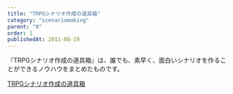 ```yaml
---
title: "TRPGシナリオ作成の道具箱"
category: "scenariomaking"
parent: "0"
order: 1
publishedAt: 2011-08-19
---
```


『TRPGシナリオ作成の道具箱』は、誰でも、素早く、面白いシナリオを作ることができるノウハウをまとめたものです。

[TRPGシナリオ作成の道具箱](http://trpg-labo.com/trpgtoolbox)
